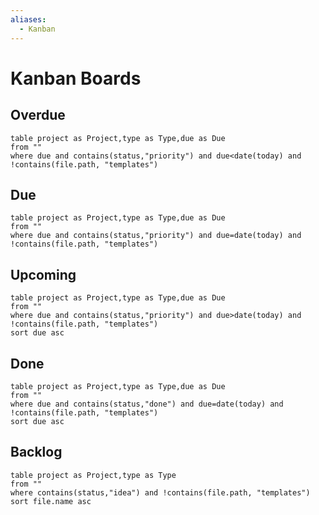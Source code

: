 ```yaml
---
aliases:
  - Kanban
---
```


# Kanban Boards

## Overdue
```dataview
table project as Project,type as Type,due as Due
from ""
where due and contains(status,"priority") and due<date(today) and !contains(file.path, "templates")
```

## Due

```dataview
table project as Project,type as Type,due as Due
from ""
where due and contains(status,"priority") and due=date(today) and !contains(file.path, "templates")
```

## Upcoming

```dataview
table project as Project,type as Type,due as Due
from ""
where due and contains(status,"priority") and due>date(today) and !contains(file.path, "templates")
sort due asc
```

## Done

```dataview
table project as Project,type as Type,due as Due
from ""
where due and contains(status,"done") and due=date(today) and !contains(file.path, "templates")
sort due asc
```

## Backlog

```dataview
table project as Project,type as Type
from ""
where contains(status,"idea") and !contains(file.path, "templates")
sort file.name asc
```